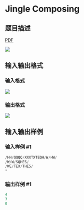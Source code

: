 # Jingle Composing

## 题目描述

[problemUrl]: https://uva.onlinejudge.org/index.php?option=com_onlinejudge&Itemid=8&category=243&page=show_problem&problem=3347

[PDF](https://uva.onlinejudge.org/external/121/p12195.pdf)

![](https://cdn.luogu.com.cn/upload/vjudge_pic/UVA12195/ed76126e7eb8af0f63434e47056ae1c1c5819af4.png)

## 输入输出格式

### 输入格式

![](https://cdn.luogu.com.cn/upload/vjudge_pic/UVA12195/360ef9ee4566e5cda1d100557bd9ebceb8fb26e9.png)

### 输出格式

![](https://cdn.luogu.com.cn/upload/vjudge_pic/UVA12195/0f4f45ebd99f57118c715ba6e417f75ead6edd4d.png)

## 输入输出样例

### 输入样例 #1

```cpp
/HH/QQQQ/XXXTXTEQH/W/HW/
/W/W/SQHES/
/WE/TEX/THES/
*
```


### 输出样例 #1

```cpp
4
3
0
```


